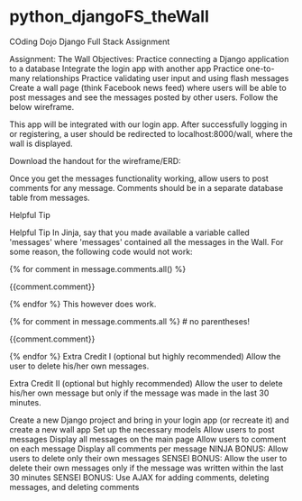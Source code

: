 # python_djangoFS_theWall
COding Dojo Django Full Stack Assignment

Assignment: The Wall
Objectives:
Practice connecting a Django application to a database
Integrate the login app with another app
Practice one-to-many relationships
Practice validating user input and using flash messages
Create a wall page (think Facebook news feed) where users will be able to post messages and see the messages posted by other users. Follow the below wireframe.

This app will be integrated with our login app. After successfully logging in or registering, a user should be redirected to localhost:8000/wall, where the wall is displayed.

Download the handout for the wireframe/ERD:


Once you get the messages functionality working, allow users to post comments for any message. Comments should be in a separate database table from messages.

Helpful Tip

Helpful Tip
In Jinja, say that you made available a variable called 'messages' where 'messages' contained all the messages in the Wall.  For some reason, the following code would not work:

{% for comment in message.comments.all() %}
   <p>{{comment.comment}}</p>
{% endfor %}
This however does work.

{% for comment in message.comments.all %}    # no parentheses!
   <p>{{comment.comment}}</p>
{% endfor %}
Extra Credit I (optional but highly recommended) 
Allow the user to delete his/her own messages.

Extra Credit II (optional but highly recommended)
Allow the user to delete his/her own message but only if the message was made in the last 30 minutes.



 Create a new Django project and bring in your login app (or recreate it) and create a new wall app
 Set up the necessary models
 Allow users to post messages
 Display all messages on the main page
 Allow users to comment on each message
 Display all comments per message
 NINJA BONUS: Allow users to delete only their own messages
 SENSEI BONUS: Allow the user to delete their own messages only if the message was written within the last 30 minutes
 SENSEI BONUS: Use AJAX for adding comments, deleting messages, and deleting comments
